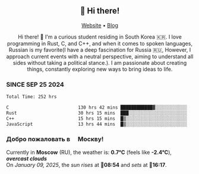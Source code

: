 <h2 align="center">👋 Hi there!</h2>
<p align="center">
  <a href="https://urdekcah.ru">Website</a> •
  <a href="https://urdekcah.blog">Blog</a>
</p>

<p align="center">
  Hi there! 👋 I'm a curious student residing in South Korea 🇰🇷. I love programming in Rust, C, and C++, and when it comes to spoken languages, Russian is my favorite(I have a deep fascination for Russia 🇷🇺, However, I approach current events with a neutral perspective, aiming to understand all sides without taking a political stance.). I am passionate about creating things, constantly exploring new ways to bring ideas to life.
</p>

### SINCE SEP 25 2024
<!--START_SECTION:waka-->
```txt
Total Time: 252 hrs

C                          130 hrs 42 mins ████████████▓░░░░░░░░░░░░   50.48 %
Rust                       30 hrs 15 mins  ███░░░░░░░░░░░░░░░░░░░░░░   11.68 %
C++                        15 hrs 15 mins  █▒░░░░░░░░░░░░░░░░░░░░░░░   05.89 %
JavaScript                 13 hrs 44 mins  █▒░░░░░░░░░░░░░░░░░░░░░░░   05.31 %
```
<!--END_SECTION:waka-->

<h3>Добро пожаловать в <img src="https://cdn-icons-png.flaticon.com/512/197/197408.png" width="13"/> Москву!</h3>

<!--START_SECTION:weather:moscow-->
Currently in **Moscow** (RU), the weather is: **0.7°C** (feels like **-2.4°C**), ***overcast clouds***<br/>
On *January 09, 2025*, the *sun rises* at 🌅**08:54** and *sets* at 🌇**16:17**.
<!--END_SECTION:weather-->

